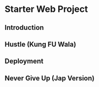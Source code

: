# Starter Web Project


## Introduction

## Hustle (Kung FU Wala)

## Deployment

## Never Give Up (Jap Version)

